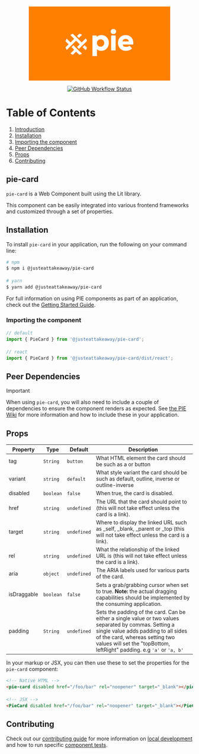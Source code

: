 <p align="center">
  <img align="center" src="../../../readme_image.png" height="200" alt="">
</p>

<p align="center">
  <a href="https://www.npmjs.com/@justeattakeaway/pie-card">
    <img alt="GitHub Workflow Status" src="https://img.shields.io/npm/v/@justeattakeaway/pie-card.svg">
  </a>
</p>

# Table of Contents

1. [Introduction](#pie-card)
2. [Installation](#installation)
3. [Importing the component](#importing-the-component)
4. [Peer Dependencies](#peer-dependencies)
5. [Props](#props)
6. [Contributing](#contributing)

## pie-card

`pie-card` is a Web Component built using the Lit library.

This component can be easily integrated into various frontend frameworks and customized through a set of properties.


## Installation

To install `pie-card` in your application, run the following on your command line:

```bash
# npm
$ npm i @justeattakeaway/pie-card

# yarn
$ yarn add @justeattakeaway/pie-card
```

For full information on using PIE components as part of an application, check out the [Getting Started Guide](https://github.com/justeattakeaway/pie/wiki/Getting-started-with-PIE-Web-Components).


### Importing the component

```js
// default
import { PieCard } from '@justeattakeaway/pie-card';

// react
import { PieCard } from '@justeattakeaway/pie-card/dist/react';
```


## Peer Dependencies

> [!IMPORTANT]
> When using `pie-card`, you will also need to include a couple of dependencies to ensure the component renders as expected. See [the PIE Wiki](https://github.com/justeattakeaway/pie/wiki/Getting-started-with-PIE-Web-Components#expected-dependencies) for more information and how to include these in your application.

## Props

| Property        | Type      | Default     | Description                                                                                                                                                                                                                                                         |
|---|---|-------------|------------------------------------------------------------------------------------------------------------------------------|
| tag | `String`  | `button`      | What HTML element the card should be such as a or button
| variant         | `string`  | `default`   | What style variant the card should be such as default, outline, inverse or outline-inverse                                                                                                                                                                          |
| disabled        | `boolean` | `false`     | When true, the card is disabled.                                                                                                                                                                                                                          |
| href            | `string`  | `undefined` | The URL that the card should point to (this will not take effect unless the card is a link).                                                                                                                                                                        |
| target          | `string`  | `undefined` | Where to display the linked URL such as _self, _blank, _parent or _top (this will not take effect unless the card is a link).                                                                                                                                       |
| rel             | `string`  | `undefined` | What the relationship of the linked URL is (this will not take effect unless the card is a link).                                                                                                                                                                   |
| aria            | `object`  | `undefined` | The ARIA labels used for various parts of the card.                                                                                                                                                                                                                 |
| isDraggable     | `boolean` | `false`     | Sets a grab/grabbing cursor when set to true. **Note:** the actual dragging capabilities should be implemented by the consuming application.                                                                                                                            |
| padding         | `String`  | `undefined` | Sets the padding of the card. Can be either a single value or two values separated by commas. Setting a single value adds padding to all sides of the card, whereas setting two values will set the "topBottom, leftRight" padding. e.g `'a'` or `'a, b'` |


In your markup or JSX, you can then use these to set the properties for the `pie-card` component:

```html
<!-- Native HTML -->
<pie-card disabled href="/foo/bar" rel="noopener" target="_blank"></pie-card>

<!-- JSX -->
<PieCard disabled href="/foo/bar" rel="noopener" target="_blank"></PieCard>
```

## Contributing

Check out our [contributing guide](https://github.com/justeattakeaway/pie/wiki/Contributing-Guide) for more information on [local development](https://github.com/justeattakeaway/pie/wiki/Contributing-Guide#local-development) and how to run specific [component tests](https://github.com/justeattakeaway/pie/wiki/Contributing-Guide#testing).